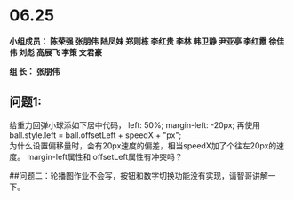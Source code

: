 # **06.25**

**小组成员： 陈荣强 张朋伟 陆凤妹  郑则栋 李红贵 李林 韩卫静 尹亚亭 李红霞  徐佳伟  刘彪  高展飞 李策  文君豪**

**组       长： 张朋伟**


## 问题1:
给重力回弹小球添如下居中代码，
left: 50%;
margin-left: -20px; 
再使用 ball.style.left = ball.offsetLeft + speedX + "px";  
为什么设置偏移量时，会有20px速度的偏差，相当speedX加了个往左20px的速度。
margin-left属性和 offsetLeft属性有冲突吗？


##问题二：轮播图作业不会写，按钮和数字切换功能没有实现，请智哥讲解一下。